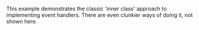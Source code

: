 This example demonstrates the classic 'inner class' approach to implementing
event handlers. There are even clunkier ways of doing it, not shown here.
